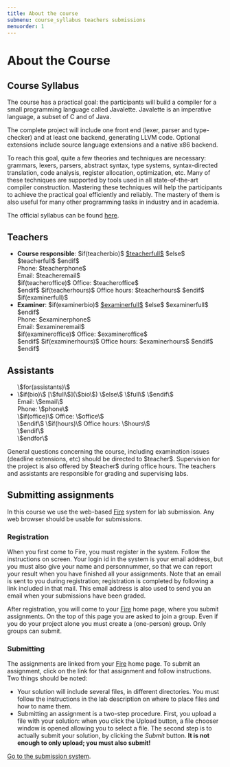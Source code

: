 ```yaml
---
title: About the course
submenu: course_syllabus teachers submissions
menuorder: 1
---
```


About the Course
================

<a name="course_syllabus"></a>

Course Syllabus
---------------

The course has a practical goal: the participants will build a compiler for a
small programming language called Javalette. Javalette is an imperative
language, a subset of C and of Java.

The complete project will include one front end (lexer, parser and type-checker)
and at least one backend, generating LLVM code.  Optional extensions include
source language extensions and a native x86 backend.

To reach this goal, quite a few theories and techniques are necessary: grammars,
lexers, parsers, abstract syntax, type systems, syntax-directed translation,
code analysis, register allocation, optimization, etc.  Many of these techniques
are supported by tools used in all state-of-the-art compiler construction.
Mastering these techniques will help the participants to achieve the practical
goal efficiently and reliably.  The mastery of them is also useful for many
other programming tasks in industry and in academia.

The official syllabus can be found [here]($syllabus$).


<a name="teachers"></a>

Teachers
--------

* **Course responsible**:
    \$if(teacherbio)\$
      [\$teacherfull\$](\$teacherbio\$)
    \$else\$
      \$teacherfull\$
    \$endif\$<br>
    Phone: \$teacherphone\$<br>
    Email: \$teacheremail\$<br>
    \$if(teacheroffice)\$
      Office: \$teacheroffice\$<br>
    \$endif\$
    \$if(teacherhours)\$
      Office hours: \$teacherhours\$
    \$endif\$
\$if(examinerfull)\$
* **Examiner**:
    \$if(examinerbio)\$
      [\$examinerfull\$](\$examinerbio\$)
    \$else\$
      \$examinerfull\$
    \$endif\$<br>
    Phone: \$examinerphone\$<br>
    Email: \$examineremail\$<br>
    \$if(examineroffice)\$
      Office: \$examineroffice\$<br>
    \$endif\$
    \$if(examinerhours)\$
      Office hours: \$examinerhours\$
    \$endif\$
\$endif\$


Assistants
----------

<ul>
\$for(assistants)\$
<li>
  \$if(bio)\$
    [\$full\$](\$bio\$)
  \$else\$
    \$full\$
  \$endif\$<br>
  Email: \$email\$<br>
  Phone: \$phone\$<br>
  \$if(office)\$
    Office: \$office\$<br>
  \$endif\$
  \$if(hours)\$
    Office hours: \$hours\$<br>
  \$endif\$
</li>
\$endfor\$
</ul>


General questions concerning the course, including examination issues (deadline
extensions, etc) should be directed to \$teacher\$. Supervision for the project
is also offered by \$teacher\$ during office hours. The teachers and assistants are
responsible for grading and supervising labs.


<a name="submissions"></a>

Submitting assignments
----------------------

In this course we use the web-based [Fire](\$submissions\$) system for lab
submission. Any web browser should be usable for submissions.

### Registration

When you first come to Fire, you must register in the system. Follow the
instructions on screen. Your login id in the system is your email address, but
you must also give your name and personnummer, so that we can report your result
when you have finished all your assignments.  Note that an email is sent to you
during registration; registration is completed by following a link included in
that mail.  This email address is also used to send you an email when your
submissions have been graded.

After registration, you will come to your [Fire](\$submissions\$) home page,
where you submit assignments. On the top of this page you are asked to join a
group. Even if you do your project alone you must create a (one-person) group.
Only groups can submit.

### Submitting

The assignments are linked from your [Fire](\$submissions\$) home page. To
submit an assignment, click on the link for that assignment and follow
instructions. Two things should be noted:

* Your solution will include several files, in different directories.
    You must follow the instructions in the lab description on where to
    place files and how to name them.
* Submitting an assignment is a two-step procedure. First, you upload a file
    with your solution: when you click the Upload button, a file chooser
    window is opened allowing you to select a file.
    The second step is to actually submit your solution, by clicking the
    *Submit* button. **It is not enough to only upload; you must also submit!**

[Go to the submission system](\$submissions\$).
